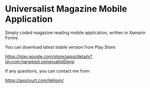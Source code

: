 # Universalist Magazine Mobile Application

Simply coded magazine reading mobile application, written in Xamarin Forms.

You can download latest stable version from Play Store:

https://play.google.com/store/apps/details?id=com.harweast.universalistDergi

If any questions, you can contact me from:

https://asozyurt.com/iletisim/

